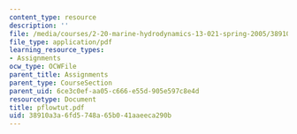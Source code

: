 ```yaml
---
content_type: resource
description: ''
file: /media/courses/2-20-marine-hydrodynamics-13-021-spring-2005/38910a3a6fd5748a65b041aaeeca290b_pflowtut.pdf
file_type: application/pdf
learning_resource_types:
- Assignments
ocw_type: OCWFile
parent_title: Assignments
parent_type: CourseSection
parent_uid: 6ce3c0ef-aa05-c666-e55d-905e597c8e4d
resourcetype: Document
title: pflowtut.pdf
uid: 38910a3a-6fd5-748a-65b0-41aaeeca290b
---
```

